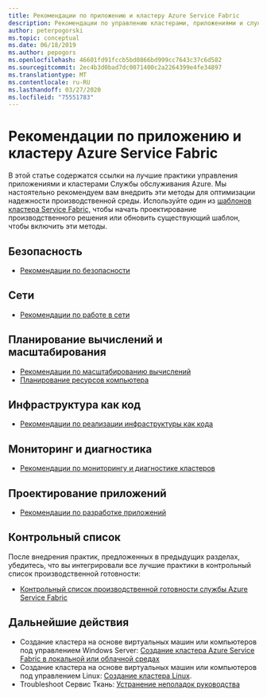 ```yaml
---
title: Рекомендации по приложению и кластеру Azure Service Fabric
description: Рекомендации по управлению кластерами, приложениями и службами с помощью Службы Azure Fabric.
author: peterpogorski
ms.topic: conceptual
ms.date: 06/18/2019
ms.author: pepogors
ms.openlocfilehash: 46601fd91fccb5bd0866bd999cc7643c37c6d582
ms.sourcegitcommit: 2ec4b3d0bad7dc0071400c2a2264399e4fe34897
ms.translationtype: MT
ms.contentlocale: ru-RU
ms.lasthandoff: 03/27/2020
ms.locfileid: "75551783"
---
```

# <a name="azure-service-fabric-application-and-cluster-best-practices"></a>Рекомендации по приложению и кластеру Azure Service Fabric

В этой статье содержатся ссылки на лучшие практики управления приложениями и кластерами Службы обслуживания Azure. Мы настоятельно рекомендуем вам внедрить эти методы для оптимизации надежности производственной среды. Используйте один из [шаблонов кластера Service Fabric,](https://github.com/Azure-Samples/service-fabric-cluster-templates) чтобы начать проектирование производственного решения или обновить существующий шаблон, чтобы включить эти методы.

## <a name="security"></a>Безопасность

* [Рекомендации по безопасности](service-fabric-best-practices-security.md)

## <a name="networking"></a>Сети

* [Рекомендации по работе в сети](service-fabric-best-practices-networking.md)

## <a name="compute-planning-and-scaling"></a>Планирование вычислений и масштабирования

* [Рекомендации по масштабированию вычислений](service-fabric-best-practices-capacity-scaling.md)
* [Планирование ресурсов компьютера](https://docs.microsoft.com/azure/service-fabric/service-fabric-cluster-capacity)

## <a name="infrastructure-as-code"></a>Инфраструктура как код

* [Рекомендации по реализации инфраструктуры как кода](service-fabric-best-practices-infrastructure-as-code.md)

## <a name="monitoring-and-diagnostics"></a>Мониторинг и диагностика

* [Рекомендации по мониторингу и диагностике кластеров](service-fabric-best-practices-monitoring.md)

## <a name="application-design"></a>Проектирование приложений

* [Рекомендации по разработке приложений](service-fabric-best-practices-applications.md)

## <a name="checklist"></a>Контрольный список

После внедрения практик, предложенных в предыдущих разделах, убедитесь, что вы интегрировали все лучшие практики в контрольный список производственной готовности:
* [Контрольный список производственной готовности службы Azure Service Fabric](https://docs.microsoft.com/azure/service-fabric/service-fabric-production-readiness-checklist)

## <a name="next-steps"></a>Дальнейшие действия

* Создание кластера на основе виртуальных машин или компьютеров под управлением Windows Server: [Создание кластера Azure Service Fabric в локальной или облачной средах](service-fabric-cluster-creation-for-windows-server.md)
* Создание кластера на основе виртуальных машин или компьютеров под управлением Linux: [Создание кластера Linux](service-fabric-cluster-creation-via-portal.md).
* Troubleshoot Сервис Ткань: [Устранение неполадок руководства](https://github.com/Azure/Service-Fabric-Troubleshooting-Guides)